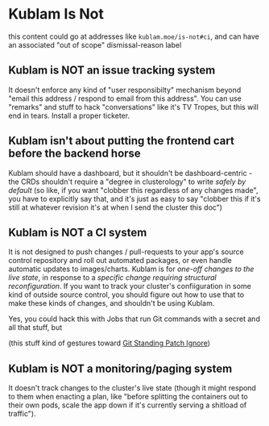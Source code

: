 # Kublam Is Not

this content could go at addresses like `kublam.moe/is-not#ci`, and can have an associated "out of scope" dismissal-reason label

## Kublam is NOT an issue tracking system

It doesn't enforce any kind of "user responsibilty" mechanism beyond "email this address / respond to email from this address". You can use "remarks" and stuff to hack "conversations" like it's TV Tropes, but this will end in tears. Install a proper ticketer.

## Kublam isn't about putting the frontend cart before the backend horse

Kublam should have a dashboard, but it shouldn't be dashboard-centric - the CRDs shouldn't require a "degree in clusterology" to write *safely by default* (so like, if you want "clobber this regardless of any changes made", you have to explicitly say that, and it's just as easy to say "clobber this if it's still at whatever revision it's at when I send the cluster this doc")

## Kublam is NOT a CI system

It is not designed to push changes / pull-requests to your app's source control repository and roll out automated packages, or even handle automatic updates to images/charts. Kublam is for *one-off changes to the live state*, in response to a *specific change requiring structural reconfiguration*. If you want to track your cluster's confiiguration in some kind of outside source control, you should figure out how to use that to make these kinds of changes, and shouldn't be using Kublam.

Yes, you could hack this with Jobs that run Git commands with a secret and all that stuff, but

(this stuff kind of gestures toward [Git Standing Patch Ignore](16d2668a-e880-4774-95a5-b1b147908e6a.md))

## Kublam is NOT a monitoring/paging system

It doesn't track changes to the cluster's live state (though it might respond to them when enacting a plan, like "before splitting the containers out to their own pods, scale the app down if it's currently serving a shitload of traffic").
